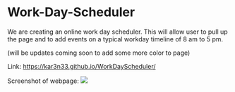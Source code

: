 # Work-Day-Scheduler

We are creating an online work day scheduler. This will allow user to pull up the page and to add events on a typical workday timeline of 8 am to 5 pm.

(will be updates coming soon to add some more color to page)

Link:
https://kar3n33.github.io/WorkDayScheduler/

Screenshot of webpage:
<img src = https://github.com/Kar3n33/WorkDayScheduler/blob/main/Assets/WDS.png>
